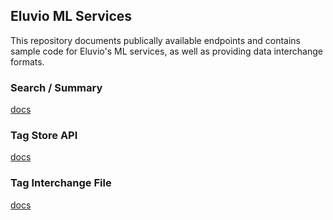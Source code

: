 ## Eluvio ML Services

This repository documents publically available endpoints and contains
sample code for Eluvio's ML services, as well as providing data
interchange formats.

### Search / Summary

[docs](docs/README.md)

### Tag Store API

[docs](tagstore/README.md)

### Tag Interchange File

[docs](docs/README.md#external-tag-format)

